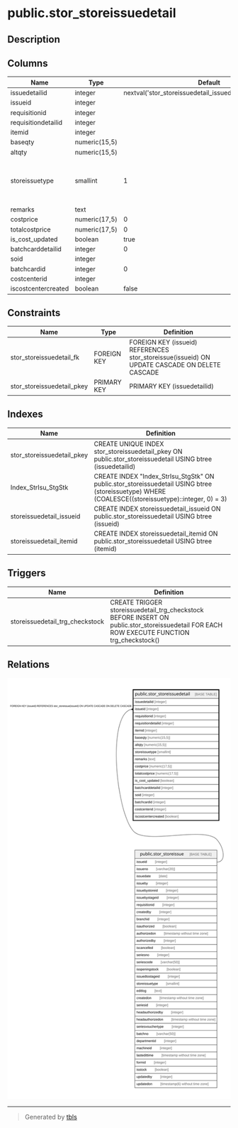 # public.stor_storeissuedetail

## Description

## Columns

| Name | Type | Default | Nullable | Children | Parents | Comment |
| ---- | ---- | ------- | -------- | -------- | ------- | ------- |
| issuedetailid | integer | nextval('stor_storeissuedetail_issuedetailid_seq'::regclass) | false |  |  |  |
| issueid | integer |  | true |  | [public.stor_storeissue](public.stor_storeissue.md) |  |
| requisitionid | integer |  | true |  |  |  |
| requisitiondetailid | integer |  | true |  |  |  |
| itemid | integer |  | true |  |  |  |
| baseqty | numeric(15,5) |  | true |  |  |  |
| altqty | numeric(15,5) |  | true |  |  |  |
| storeissuetype | smallint | 1 | true |  |  | storeissue=1<br>opening Stock=2<br>job work=3<br>Work Ordre=4 |
| remarks | text |  | true |  |  |  |
| costprice | numeric(17,5) | 0 | true |  |  |  |
| totalcostprice | numeric(17,5) | 0 | true |  |  |  |
| is_cost_updated | boolean | true | false |  |  |  |
| batchcarddetailid | integer | 0 | true |  |  |  |
| soid | integer |  | true |  |  |  |
| batchcardid | integer | 0 | false |  |  |  |
| costcenterid | integer |  | true |  |  |  |
| iscostcentercreated | boolean | false | true |  |  |  |

## Constraints

| Name | Type | Definition |
| ---- | ---- | ---------- |
| stor_storeissuedetail_fk | FOREIGN KEY | FOREIGN KEY (issueid) REFERENCES stor_storeissue(issueid) ON UPDATE CASCADE ON DELETE CASCADE |
| stor_storeissuedetail_pkey | PRIMARY KEY | PRIMARY KEY (issuedetailid) |

## Indexes

| Name | Definition |
| ---- | ---------- |
| stor_storeissuedetail_pkey | CREATE UNIQUE INDEX stor_storeissuedetail_pkey ON public.stor_storeissuedetail USING btree (issuedetailid) |
| Index_StrIsu_StgStk | CREATE INDEX "Index_StrIsu_StgStk" ON public.stor_storeissuedetail USING btree (storeissuetype) WHERE (COALESCE((storeissuetype)::integer, 0) = 3) |
| storeissuedetail_issueid | CREATE INDEX storeissuedetail_issueid ON public.stor_storeissuedetail USING btree (issueid) |
| storeissuedetail_itemid | CREATE INDEX storeissuedetail_itemid ON public.stor_storeissuedetail USING btree (itemid) |

## Triggers

| Name | Definition |
| ---- | ---------- |
| storeissuedetail_trg_checkstock | CREATE TRIGGER storeissuedetail_trg_checkstock BEFORE INSERT ON public.stor_storeissuedetail FOR EACH ROW EXECUTE FUNCTION trg_checkstock() |

## Relations

![er](public.stor_storeissuedetail.svg)

---

> Generated by [tbls](https://github.com/k1LoW/tbls)
